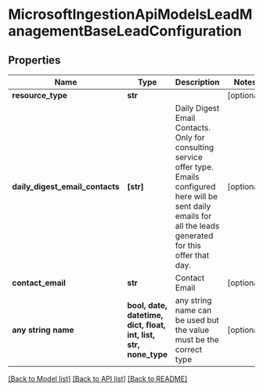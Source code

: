 # MicrosoftIngestionApiModelsLeadManagementBaseLeadConfiguration


## Properties
Name | Type | Description | Notes
------------ | ------------- | ------------- | -------------
**resource_type** | **str** |  | [optional] 
**daily_digest_email_contacts** | **[str]** | Daily Digest Email Contacts. Only for consulting service offer type. Emails configured here will be sent daily emails for all the leads generated for this offer that day. | [optional] 
**contact_email** | **str** | Contact Email | [optional] 
**any string name** | **bool, date, datetime, dict, float, int, list, str, none_type** | any string name can be used but the value must be the correct type | [optional]

[[Back to Model list]](../README.md#documentation-for-models) [[Back to API list]](../README.md#documentation-for-api-endpoints) [[Back to README]](../README.md)


